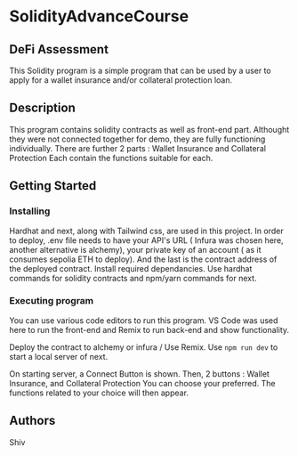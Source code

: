 # SolidityAdvanceCourse
## DeFi Assessment

This Solidity program is a simple program that can be used by a user to apply for a wallet insurance and/or collateral protection loan.




## Description

This program contains solidity contracts as well as front-end part. Althought they were not connected together for demo, they are fully functioning individually. 
There are further 2 parts : Wallet Insurance and Collateral Protection
Each contain the functions suitable for each.




## Getting Started

### Installing
Hardhat and next, along with Tailwind css, are used in this project.
In order to deploy, .env file needs to have your API's URL ( Infura was chosen here, another alternative is alchemy), your private key of an account ( as it consumes sepolia ETH to deploy). And the last is the contract address of the deployed contract.
Install required dependancies.
Use hardhat commands for solidity contracts and npm/yarn commands for next.

### Executing program

You can use various code editors to run this program. VS Code was used here to run the front-end and Remix to run back-end and show functionality.

Deploy the contract to alchemy or infura / Use Remix.
Use ```npm run dev``` to start a local server of next.

On starting server, a Connect Button is shown.
Then, 2 buttons : Wallet Insurance, and Collateral Protection
You can choose your preferred.
The functions related to your choice will then appear.




## Authors
Shiv  
